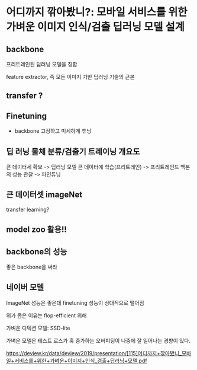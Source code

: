 # 어디까지 깎아봤니?: 모바일 서비스를 위한 가벼운 이미지 인식/검출 딥러닝 모델 설계

## backbone

프리트레인된 딥러닝 모델을 칭함

feature extractor, 즉 모든 이미지 기반 딥러닝 기술의 근본

## transfer ?

## Finetuning

* backbone 고정하고 미세하게 튜닝

## 딥 러닝 물체 분류/검출기 트레이닝 개요도

큰 데이터세 확보 -> 딥러닝 모델 큰 데이터에 학습(프리트레인) -> 프리트레인드 백본의 성능 관찰 -> 파인튜닝

## 큰 데이터셋 imageNet

transfer learning?

## model zoo 활용!!

## backbone의 성능

좋은 backbone을 써라


## 네이버 모델

ImageNet 성능은 좋은데 finetuning 성능이 상대적으로 떨어짐

위가 좁은 이유는 flop-efficient 위해

가벼운 디텍션 모델: SSD-lite

가벼운 모델은 테스트 로스가 훅 증가하는 오버피팅이 나중에 잘 일어나는 경향이 있다.



https://deview.kr/data/deview/2019/presentation/[115]어디까지+깎아봤니_모바일+서비스를+위한+가벼운+이미지+인식_검출+딥러닝+모델.pdf
